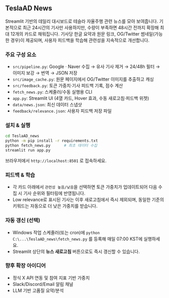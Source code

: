 ﻿## TeslaAD News

Streamlit 기반의 데일리 대시보드로 테슬라 자율주행 관련 뉴스를 모아 보여줍니다. 기본적으로 최근 24시간의 기사만 사용하지만, 수량이 부족하면 48시간 전까지 확장해 최대 12개의 카드로 채워집니다. 기사당 한글 요약과 원문 링크, OG/Twitter 썸네일(가능한 경우)이 제공되며, 사용자 피드백을 학습해 관련성을 지속적으로 개선합니다.

### 주요 구성 요소
- `src/pipeline.py`: Google · Naver 수집 → 유사 기사 제거 → 24/48h 필터 → 이미지 보강 → 번역 → JSON 저장
- `src/image_cache.py`: 원문 페이지에서 OG/Twitter 이미지를 추출하고 캐싱
- `src/feedback.py`: 토큰 가중치·기사 피드백 기록, 점수 계산
- `fetch_news.py`: 스케줄러/수동 실행용 CLI
- `app.py`: Streamlit UI (4열 카드, Hover 효과, 수동 새로고침·피드백 위젯)
- `data/news.json`: 최신 데이터 스냅샷
- `feedback/relevance.json`: 사용자 피드백 저장 파일

### 설치 & 실행
```bash
cd TeslaAD_news
python -m pip install -r requirements.txt
python fetch_news.py      # 최초 데이터 수집
streamlit run app.py
```
브라우저에서 `http://localhost:8501` 로 접속하세요.

### 피드백 & 학습
- 각 카드 아래에서 `관련성 높음/낮음`을 선택하면 토큰 가중치가 업데이트되어 다음 수집 시 기사 순위와 필터링에 반영됩니다.
- Low relevance로 표시된 기사는 이후 새로고침에서 즉시 제외되며, 동일한 기준의 키워드는 자동으로 더 낮은 가중치를 받습니다.

### 자동 갱신 (선택)
- Windows 작업 스케줄러(또는 cron)에 `python C:\...\TeslaAD_news\fetch_news.py` 를 등록해 매일 07:00 KST에 실행하세요.
- Streamlit 상단의 **뉴스 새로고침** 버튼으로도 즉시 갱신할 수 있습니다.

### 향후 확장 아이디어
- 정식 X API 연동 및 참여 지표 기반 가중치
- Slack/Discord/Email 알림 채널
- LLM 기반 고품질 요약/분석
